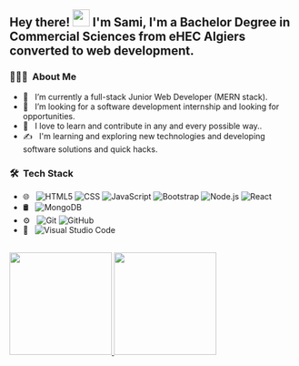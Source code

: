 <h2> Hey there! <img src="https://raw.githubusercontent.com/iampavangandhi/iampavangandhi/master/gifs/Hi.gif" width="30px"> I'm Sami,
  I'm a Bachelor Degree in Commercial Sciences from eHEC Algiers converted to web development. </h2>

<h3> 👨🏻‍💻 &nbsp;About Me </h3>

- 🔭 &nbsp; I’m currently a full-stack Junior Web Developer (MERN stack). 
- 👯 &nbsp; I’m looking for a software development internship and looking for opportunities. 
- 🌱 &nbsp; I love to learn and contribute in any and every possible way..
- ✍️ &nbsp; I'm learning and exploring new technologies and developing software solutions and quick hacks.

<h3> 🛠 &nbsp;Tech Stack</h3>

- 🌐 &nbsp;
  ![HTML5](https://img.shields.io/badge/-HTML5-333333?style=flat&logo=HTML5)
  ![CSS](https://img.shields.io/badge/-CSS-333333?style=flat&logo=CSS3&logoColor=1572B6)
  ![JavaScript](https://img.shields.io/badge/-JavaScript-333333?style=flat&logo=javascript)
  ![Bootstrap](https://img.shields.io/badge/-Bootstrap-333333?style=flat&logo=bootstrap&logoColor=563D7C)
  ![Node.js](https://img.shields.io/badge/-Node.js-333333?style=flat&logo=node.js)
  ![React](https://img.shields.io/badge/-React-333333?style=flat&logo=react)
- 🛢 &nbsp;  ![MongoDB](https://img.shields.io/badge/-MongoDB-333333?style=flat&logo=mongodb)
- ⚙️ &nbsp;
  ![Git](https://img.shields.io/badge/-Git-333333?style=flat&logo=git)
  ![GitHub](https://img.shields.io/badge/-GitHub-333333?style=flat&logo=github)
- 🔧 &nbsp;
  ![Visual Studio Code](https://img.shields.io/badge/-Visual%20Studio%20Code-333333?style=flat&logo=visual-studio-code&logoColor=007ACC)

<br/>

<a href="https://github.com/AVS1508">
  <img height="180em" src="https://github-readme-stats.vercel.app/api?username=Dz-LevelZero&theme=buefy&show_icons=true" />
  <img height="180em" src="https://github-readme-stats.vercel.app/api/top-langs/?username=Dz-LevelZero&theme=buefy&layout=compact" />
</a>

<br/>

<!-- <h3> 🤝🏻 &nbsp;Connect with Me </h3>

<p align="center">
<a href="mywebsite"><img alt="Website" src="https://img.shields.io/badge/Website-mywebsite-blue?style=flat-square&logo=google-chrome"></a>
<a href="mylinkedin"><img alt="LinkedIn" src="https://img.shields.io/badge/LinkedIn-mylinkedin-blue?style=flat-square&logo=linkedin"></a>
<a href="myinstagram"><img alt="Instagram" src="https://img.shields.io/badge/Instagram-myinstagram-blue?style=flat-square&logo=instagram"></a>
<a href="mymail"><img alt="Email" src="https://img.shields.io/badge/Email-mymail-blue?style=flat-square&logo=gmail"></a>
</p> -->

<!-- ⭐️ From [AVS1508](https://github.com/AVS1508) -->
